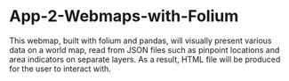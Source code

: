 # App-2-Webmaps-with-Folium
This webmap, built with folium and pandas, will visually present various data on a world map,
read from JSON files such as pinpoint locations and area indicators on separate layers.
As a result, HTML file will be produced for the user to interact with.
